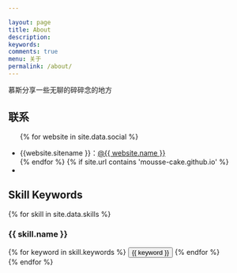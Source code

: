 ```yaml
---

layout: page
title: About
description: 
keywords: 
comments: true
menu: 关于
permalink: /about/
---
```


慕斯分享一些无聊的碎碎念的地方

## 联系

<ul>

{% for website in site.data.social %}
<li>{{website.sitename }}：<a href="{{ website.url }}" target="_blank">@{{ website.name }}</a></li>
{% endfor %}
{% if site.url contains 'mousse-cake.github.io' %}
<li>

</ul>


## Skill Keywords

{% for skill in site.data.skills %}
### {{ skill.name }}
<div class="btn-inline">
{% for keyword in skill.keywords %}
<button class="btn btn-outline" type="button">{{ keyword }}</button>
{% endfor %}
</div>
{% endfor %}
